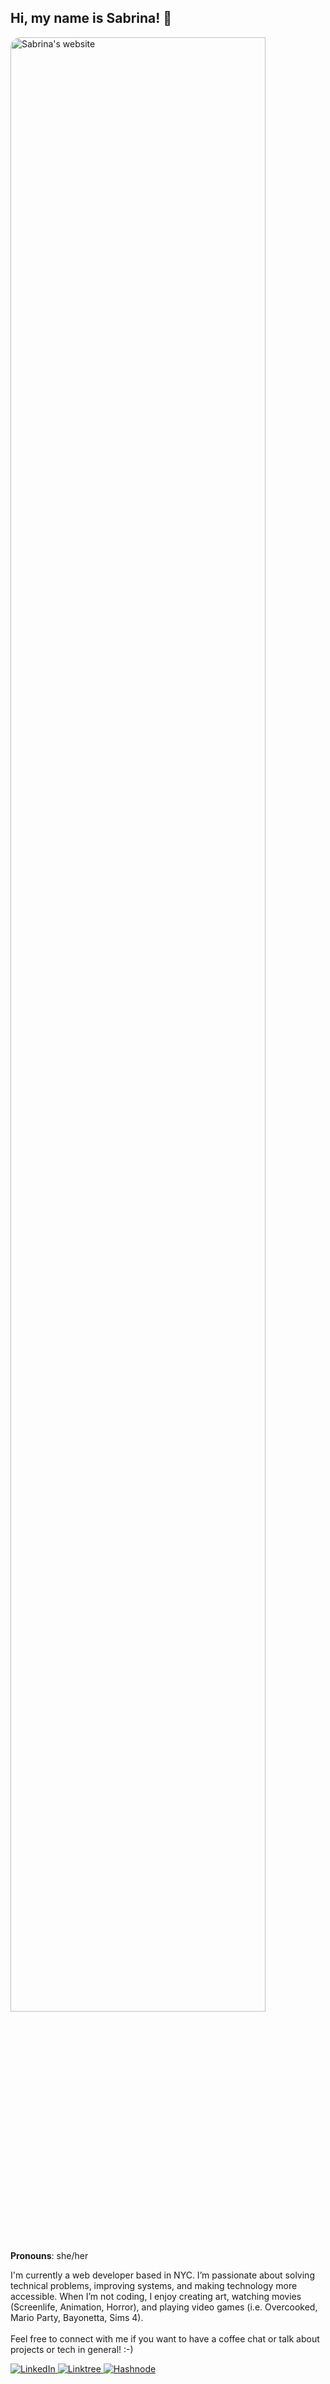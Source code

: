 ## Hi, my name is Sabrina! 👋

<!--
**sabpolutan/sabpolutan** is a ✨ _special_ ✨ repository because its `README.md` (this file) appears on your GitHub profile.

Here are some ideas to get you started:

- 🔭 I’m currently working on ...
- 🌱 I’m currently learning ...
- 👯 I’m looking to collaborate on ...
- 🤔 I’m looking for help with ...
- 💬 Ask me about ...
- 📫 How to reach me: ...
- 😄 Pronouns: ...
- ⚡ Fun fact: ...
-->

<img src="https://i.ibb.co/DDRgh7dT/Git-Hub-Banner-092825.png" style="border-radius: 1rem; height: auto; width: 90%;" alt="Sabrina's website">
<br>
<br>

**Pronouns**: she/her

I'm currently a web developer based in NYC. I’m passionate about solving technical problems, improving systems, and making technology more accessible. When I’m not coding, I enjoy creating art, watching movies (Screenlife, Animation, Horror), and playing video games (i.e. Overcooked, Mario Party, Bayonetta, Sims 4). <br><br>
Feel free to connect with me if you want to have a coffee chat or talk about projects or tech in general! :-)


<a href="https://www.linkedin.com/in/sabrinaira/" target="_blank">
<img src="https://img.shields.io/badge/linkedin-%230066B5.svg?style=flat&logo=linkedin&logoColor=white" alt="LinkedIn"/>
</a>
<a href="https://linktr.ee/sabpolutan/" target="_blank">
<img src="https://img.shields.io/badge/linktree-39E09B?style=flat&logo=linktree&logoColor=white" alt="Linktree"/>
</a>
<a href="https://techsabby.hashnode.dev/" target="_blank">
<img src="https://img.shields.io/badge/Hashnode-2962FF?style=flat&logo=hashnode&logoColor=white" alt="Hashnode"/>
</a>

<!-- <a href="" target="_blank">
  <img src="https://img.shields.io/badge/portfolio-pink?style=flat&logoColor=pink&labelColor=pink" alt="Portfolio"/>
</a> -->
<!-- <a href=""  
 target="_blank">
  <img src="https://img.shields.io/badge/Medium-none?style=flat&logo=medium&logoColor=black&color=white" alt="Medium"/>
</a> -->
<!-- <a href="" target="_blank">
  <img src="https://img.shields.io/badge/Calendly-006BFF?style=flat&logo=calendly&logoColor=white" alt="Calendly"/>
</a> -->

<!-- --- -->
<!-- Social Media Icons -->
<!-- https://github.com/alexandresanlim/Badges4-README.md-Profile -->
